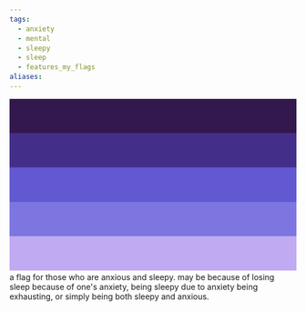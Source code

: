 ```yaml
---
tags:
  - anxiety
  - mental
  - sleepy
  - sleep
  - features_my_flags
aliases: 
---
```

![sleepy anxious.png](../images/sleepy%20anxious.png)  
a flag for those who are anxious and sleepy. may be because of losing sleep because of one's anxiety, being sleepy due to anxiety being exhausting, or simply being both sleepy and anxious.